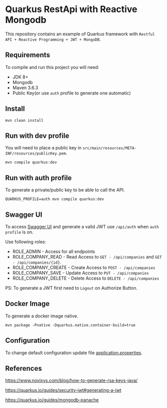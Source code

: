 # Quarkus RestApi with Reactive Mongodb

This repository contains an example of Quarkus framework with `Restful API + Reactive Programming + JWT + MongoDB`.

## Requirements

To compile and run this project you will need:

- JDK 8+
- Mongodb
- Maven 3.6.3
- Public Key(or use `auth` profile to generate one automatic)

## Install

```
mvn clean install
```

## Run with dev profile

You will need to place a public key in `src/main/resources/META-INF/resources/publicKey.pem`.

```
mvn compile quarkus:dev
```

## Run with auth profile

To generate a private/public key to be able to call the API.

```
QUARKUS_PROFILE=auth mvn compile quarkus:dev
```

## Swagger UI

To access [Swagger UI](http://localhost:8080/swagger-ui) and generate a valid JWT use `/api/auth` when `auth profile` is on.

Use following roles:
- ROLE_ADMIN - Access for all endpoints
- ROLE_COMPANY_READ - Read Access to `GET - /api/companies` and `GET - /api/companies/{id}`.
- ROLE_COMPANY_CREATE - Create Access to `POST - /api/companies`
- ROLE_COMPANY_SAVE - Update Access to `PUT - /api/companies`
- ROLE_COMPANY_DELETE - Delete Access to `DELETE - /api/companies`

PS: To generate a JWT first need to `Logout` on Authorize Button.

## Docker Image

To generate a docker image native.

```
mvn package -Pnative -Dquarkus.native.container-build=true
```

## Configuration

To change default configuration update file [application.properties](src/main/resources/application.properties).

## References

https://www.novixys.com/blog/how-to-generate-rsa-keys-java/

https://quarkus.io/guides/security-jwt#generating-a-jwt

https://quarkus.io/guides/mongodb-panache